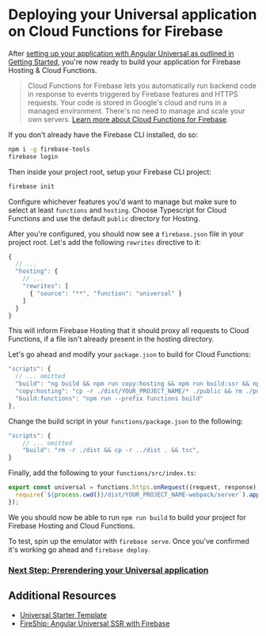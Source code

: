 # Deploying your Universal application on Cloud Functions for Firebase

After [setting up your application with Angular Universal as outlined in Getting Started](getting-started.md), you're now ready to build your application for Firebase Hosting & Cloud Functions.

> Cloud Functions for Firebase lets you automatically run backend code in response to events triggered by Firebase features and HTTPS requests. Your code is stored in Google's cloud and runs in a managed environment. There's no need to manage and scale your own servers. [Learn more about Cloud Functions for Firebase](https://firebase.google.com/docs/functions/).

If you don't already have the Firebase CLI installed, do so:

```bash
npm i -g firebase-tools
firebase login
```

Then inside your project root, setup your Firebase CLI project:

```bash
firebase init
```

Configure whichever features you'd want to manage but make sure to select at least `functions` and `hosting`. Choose Typescript for Cloud Functions and use the default `public` directory for Hosting.

After you're configured, you should now see a `firebase.json` file in your project root. Let's add the following `rewrites` directive to it:

```js
{
  // ...
  "hosting": {
    // ...
    "rewrites": [
      { "source": "**", "function": "universal" }
    ]
  }
}
```

This will inform Firebase Hosting that it should proxy all requests to Cloud Functions, if a file isn't already present in the hosting directory.

Let's go ahead and modify your `package.json` to build for Cloud Functions:

```js
"scripts": {
  // ... omitted
  "build": "ng build && npm run copy:hosting && npm run build:ssr && npm run build:functions",
  "copy:hosting": "cp -r ./dist/YOUR_PROJECT_NAME/* ./public && rm ./public/index.html",
  "build:functions": "npm run --prefix functions build"
},
```

Change the build script in your `functions/package.json` to the following:

```js
"scripts": {
    // ... omitted
    "build": "rm -r ./dist && cp -r ../dist . && tsc",
}
```

Finally, add the following to your `functions/src/index.ts`:

```ts
export const universal = functions.https.onRequest((request, response) => {
  require(`${process.cwd()}/dist/YOUR_PROJECT_NAME-webpack/server`).app(request, response);
});
```

We you should now be able to run `npm run build` to build your project for Firebase Hosting and Cloud Functions.

To test, spin up the emulator with `firebase serve`. Once you've confirmed it's working go ahead and `firebase deploy`.

### [Next Step: Prerendering your Universal application](prerendering.md)

## Additional Resources

- [Universal Starter Template](https://github.com/angular/universal-starter)
- [FireShip: Angular Universal SSR with Firebase](https://fireship.io/lessons/angular-universal-firebase/)
